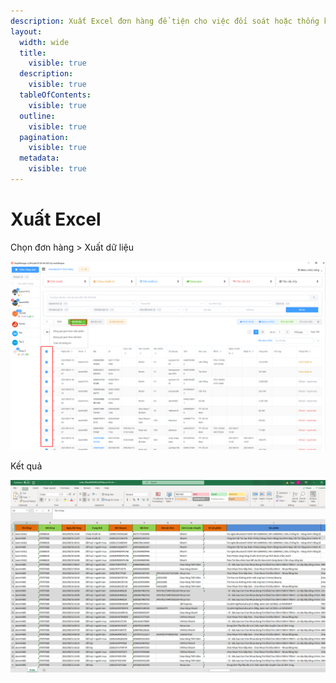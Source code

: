 ```yaml
---
description: Xuất Excel đơn hàng để tiện cho việc đối soát hoặc thống kê
layout:
  width: wide
  title:
    visible: true
  description:
    visible: true
  tableOfContents:
    visible: true
  outline:
    visible: true
  pagination:
    visible: true
  metadata:
    visible: true
---
```


# Xuất Excel

Chọn đơn hàng > Xuất dữ liệu

![](<../../../.gitbook/assets/image (173).png>)

Kết quả

![](<../../../.gitbook/assets/image (172).png>)
